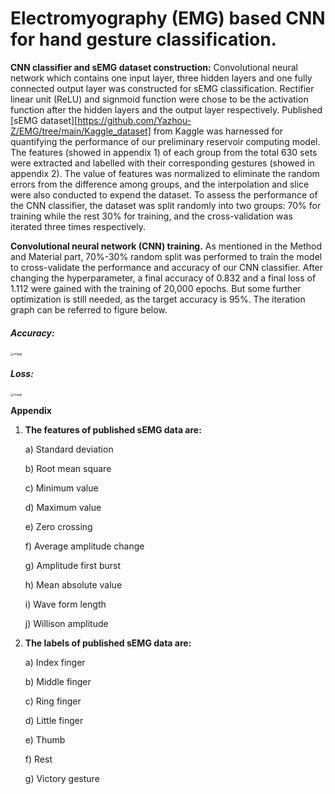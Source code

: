 # Electromyography (EMG) based CNN for hand gesture classification.

**CNN classifier and sEMG dataset construction:** Convolutional neural network which contains one input layer, three hidden layers and one fully connected output layer was constructed for sEMG classification. Rectifier linear unit (ReLU) and signmoid function were chose to be the activation function after the hidden layers and the output layer respectively. Published [sEMG dataset][https://github.com/Yazhou-Z/EMG/tree/main/Kaggle_dataset] from Kaggle was harnessed for quantifying the performance of our preliminary reservoir computing model. The features (showed in appendix 1) of each group from the total 630 sets were extracted and labelled with their corresponding gestures (showed in appendix 2). The value of features was normalized to eliminate the random errors from the difference among groups, and the interpolation and slice were also conducted to expend the dataset. To assess the performance of the CNN classifier, the dataset was split randomly into two groups: 70% for training while the rest 30% for training, and the cross-validation was iterated three times respectively.

**Convolutional neural network (CNN) training.** As mentioned in the Method and Material part, 70%-30% random split was performed to train the model to cross-validate the performance and accuracy of our CNN classifier. After changing the hyperparameter, a final accuracy of 0.832 and a final loss of 1.112 were gained with the training of 20,000 epochs. But some further optimization is still needed, as the target accuracy is 95%. The iteration graph can be referred to figure below.

##### Accuracy:

<img src="https://user-images.githubusercontent.com/76484768/138593850-8396950d-48df-49af-ba2a-a560def1ffe6.png" alt="image" style="zoom: 33%;" />

##### Loss:

<img src="https://user-images.githubusercontent.com/76484768/138593867-d5e59a37-ad75-40fb-89c6-809eb7f75861.png" alt="image" style="zoom:33%;" />

**Appendix**

1. **The features of published sEMG data are:**

   a)  Standard deviation

   b)  Root mean square

   c)  Minimum value

   d)  Maximum value

   e)  Zero crossing

   f)  Average amplitude change

   g)  Amplitude first burst

   h)  Mean absolute value

   i)  Wave form length

   j)  Willison amplitude

2. **The labels of published sEMG data are:**

   a)  Index finger

   b)  Middle finger

   c)  Ring finger

   d)  Little finger

   e)  Thumb

   f)  Rest

   g)  Victory gesture

